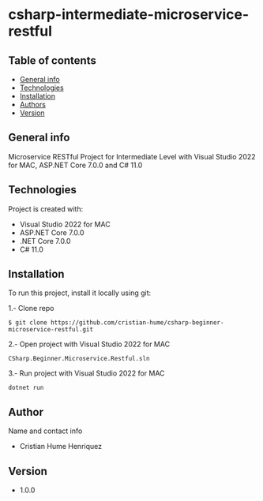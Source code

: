 # csharp-intermediate-microservice-restful

## Table of contents
* [General info](#general-info)
* [Technologies](#technologies)
* [Installation](#installation)
* [Authors](#authors)
* [Version](#version)

## General info
Microservice RESTful Project for Intermediate Level with Visual Studio 2022 for MAC, ASP.NET Core 7.0.0 and C# 11.0

## Technologies
Project is created with:
* Visual Studio 2022 for MAC
* ASP.NET Core 7.0.0
* .NET Core 7.0.0
* C# 11.0

## Installation
To run this project, install it locally using git:

1.- Clone repo
```
$ git clone https://github.com/cristian-hume/csharp-beginner-microservice-restful.git
```

2.- Open project with Visual Studio 2022 for MAC
```
CSharp.Beginner.Microservice.Restful.sln
```

3.- Run project with Visual Studio 2022 for MAC
```
dotnet run
```
## Author
Name and contact info
* Cristian Hume Henriquez

## Version
* 1.0.0

